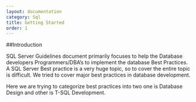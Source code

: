 ```yaml
---
layout: documentation
category: Sql
title: Getting Started
order: 1
---
```


##Introduction

SQL Server Guidelines document primarily focuses to help the Database developers Programmers/DBA’s to implement the database Best Practices. A SQL Server Best practice is a very huge topic, so to cover the entire topic is difficult. We tried to cover major best practices in database development.

Here we are trying to categorize best practices into two one is Database Design and other is T-SQL Development.

